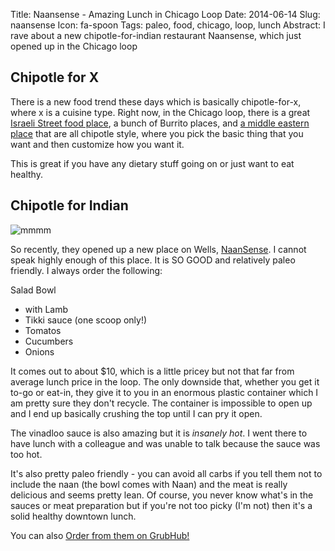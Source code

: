 Title: Naansense - Amazing Lunch in Chicago Loop
Date: 2014-06-14
Slug: naansense
Icon: fa-spoon
Tags: paleo, food, chicago, loop, lunch
Abstract: I rave about a new chipotle-for-indian restaurant Naansense, which just opened up in the Chicago loop

Chipotle for X
--------------
There is a new food trend these days which is basically chipotle-for-x, where x is a cuisine type. Right now, in the Chicago loop, there is a great [Israeli Street food place](http://www.benjyehuda.com/), a bunch of Burrito places, and [a middle eastern place](http://roti.com/) that are all chipotle style, where you pick the basic thing that you want and then customize how you want it. 

This is great if you have any dietary stuff going on or just want to eat healthy.

Chipotle for Indian
-------------------
![mmmm](|filename|/images/bowl.jpg)

So recently, they opened up a new place on Wells, [NaanSense](http://www.eatatnaansense.com/). I cannot speak highly enough of this place. It is SO GOOD and relatively paleo friendly. I always order the following:

Salad Bowl

  * with Lamb
  * Tikki sauce (one scoop only!)
  * Tomatos
  * Cucumbers
  * Onions

It comes out to about $10, which is a little pricey but not that far from average lunch price in the loop. The only downside that, whether you get it to-go or eat-in, they give it to you in an enormous plastic container which I am pretty sure they don't recycle. The container is impossible to open up and I end up basically crushing the top until I can pry it open.

The vinadloo sauce is also amazing but it is *insanely hot*. I went there to have lunch with a colleague and was unable to talk because the sauce was too hot.

It's also pretty paleo friendly - you can avoid all carbs if you tell them not to include the naan (the bowl comes with Naan) and the meat is really delicious and seems pretty lean. Of course, you never know what's in the sauces or meat preparation but if you're not too picky (I'm not) then it's a solid healthy downtown lunch.

You can also [Order from them on GrubHub!](https://www.grubhub.com/chicago/naansense-north-wells/)
